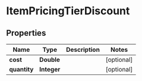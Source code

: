 
# ItemPricingTierDiscount

## Properties
Name | Type | Description | Notes
------------ | ------------- | ------------- | -------------
**cost** | **Double** |  |  [optional]
**quantity** | **Integer** |  |  [optional]



